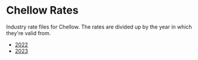 # Chellow Rates

Industry rate files for Chellow. The rates are divided up by the year in which they're
valid from.

- [2022](2022)
- [2023](2023)
